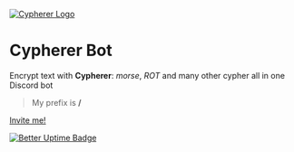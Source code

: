 [![Cypherer Logo](https://iili.io/Ycy5S2.th.png)](https://botground.ga/cypherer) 

# Cypherer Bot

Encrypt text with **Cypherer**: *morse*, *ROT* and many other cypher all in one Discord bot

>My prefix is **/**

[Invite me!](https://cypherer.ga/invite)

[![Better Uptime Badge](https://betteruptime.com/status-badges/v1/monitor/bfu3.svg)](https://betteruptime.com/?utm_source=status_badge)
